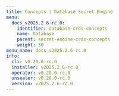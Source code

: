 ```yaml
---
title: Concepts | Database Secret Engine
menu:
  docs_v2025.2.6-rc.0:
    identifier: database-crds-concepts
    name: Database
    parent: secret-engine-crds-concepts
    weight: 50
menu_name: docs_v2025.2.6-rc.0
info:
  cli: v0.20.0-rc.0
  installer: v2025.2.6-rc.0
  operator: v0.20.0-rc.0
  unsealer: v0.20.0-rc.0
  version: v2025.2.6-rc.0
---
```



